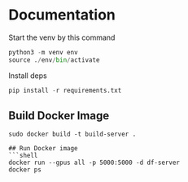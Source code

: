 # Documentation
Start the venv by this command
```python
python3 -m venv env
source ./env/bin/activate
```
Install deps
```python
pip install -r requirements.txt
```
## Build Docker Image 
```shell
sudo docker build -t build-server . 
```
```
## Run Docker image 
```shell
docker run --gpus all -p 5000:5000 -d df-server
docker ps
```

